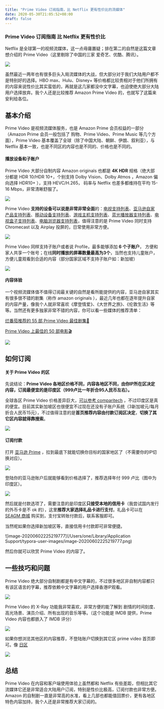 ```yaml
---
title: "Prime Video 订阅指南，比 Netflix 更有性价比的流媒体"
date: 2020-05-30T21:05:52+08:00
draft: false
---
```


### Prime Video 订阅指南 比 Netflix 更有性价比

Netflix 是全球第一的视频流媒体，这一点毋庸置疑；排在第二的自然是这篇文章想介绍的 Prime Video<!--more-->（这里剔除了中国的三家 爱奇艺、优酷、腾讯）。

![](https://oss.qust.me/img/20200531151543.png)

虽然最近一两年也有很多巨头入局流媒体的大战，但大部分对于我们大陆用户都不是特别好的选择。HBO max、Hulu、Disney+ 等价格都比较贵相对于他们所拥有的内容来说性价比其实蛮低的，再就是这几家都没中文字幕，也迫使绝大部分大陆用户选择放弃。我个人还是比较推荐 Amazon Prime Video 的，也就写了这篇来安利给各位。

## 基本介绍

Prime Video 是视频流媒体服务，也是 Amazon Prime 会员权益的一部分（Amazon Prime 会员一般包括了 购物、Prime Video、Prime Music 等几个方面），Prime Video 基本覆盖了全球（除了中国大陆、朝鲜、伊朗、叙利亚），与 Netflix 基本一致，也是不同区的内容也是不同的、价格也是不同的。

#### 播放设备和子账户

Prime Video 大部分自制内容 Amazon originals 也都是 **4K HDR** 规格（绝大部分都是 HDR 10/HDR 10+，个别支持 Dolby Vision、Dolby Atmos ，Amazon 偏向选择 HDR10+ ），支持 HEVC/H.265， 码率与 Netflix 也差多都维持在平均 15-16 Mbps，非常清晰舒服了。

![](https://oss.qust.me/img/20200531225629.jpg)

 Prime Video **支持的设备可以说是非常非常全面**的：[电视支持列表](https://www.primevideo.com/region/eu/help?nodeId=GK4GR2DKAKDK92H9)、[亚马逊自家产品支持列表](https://www.primevideo.com/region/eu/help?nodeId=GJNRWRVL52FFHJ82)、[移动设备支持列表](https://www.primevideo.com/region/eu/help/ref=atv_hp_nd_cnt?nodeId=G97NYNWZ7BB9CNDW)、[游戏主机支持列表](https://www.primevideo.com/region/eu/help/ref=atv_hp_nd_cnt?nodeId=GUSU9JFSNXLA99CU)、[蓝光播放器支持列表](https://www.primevideo.com/region/eu/help/ref=atv_hp_nd_cnt?nodeId=GLKUJP7ALG5QR26B)、[电视盒子支持列表](https://www.primevideo.com/region/eu/help?nodeId=GTAQMQBSRQKKE9FJ)、[电脑浏览器支持列表](https://www.primevideo.com/region/eu/help/ref=atv_hp_nd_cnt?nodeId=GUX9FYHU5D8LC9EJ)，值得注意的是 Prime Video  同时支持 Chromecast 以及 Airplay 投屏的，日常使用非常方便。 

![](https://oss.qust.me/img/20200531164535.jpg)

Prime Video 同样支持子账户或者说 Profile，最多能够添加 **6 个子账户**， 方便和家人共享一个账号；在线**同时播放的屏幕数量最高为3个**，当然也支持儿童账户，方便儿童观看到合适的内容（部分国家区域不支持子账户如：新加坡）

![](https://oss.qust.me/img/20200531171059.jpg)

#### 内容体验

一个视频流媒体值不值得订阅最关键的自然是看所能提供的内容，亚马逊自家其实有很多很不错的剧集（称作 amazon originals ），最近几年也都在逐年提升自家的内容产量，像我个人就非常喜欢《摩登情爱》、《大世界之旅》、《伦敦生活》等等。当然还有更多独家非常不错的内容，你可以看一些媒体的推荐清单：

[烂番茄推荐的 55 部 Prime Video 最佳剧集🍅](https://editorial.rottentomatoes.com/guide/best-tv-shows-and-movies-original-to-amazon-prime-video/)

[Prime Video 上最佳的 50 部电影🎬](https://www.digitaltrends.com/movies/best-movies-on-amazon-prime/)

![](https://oss.qust.me/img/20200601004726.jpg)

## 如何订阅

#### 关于 Prime Video 的区

先说结论：**Prime Video 各地区价格不同，内容各地区不同，由你IP所在区决定内容，订阅最便宜的是印度区（999卢比一年折合95人民币左右）。**

全球各区 Prime Video 价格差异巨大，[可以参考  comparitech](https://www.comparitech.com/blog/vpn-privacy/amazon-prime-video-cost/) ，不过印度区是真的便宜。目前其实新加坡区也很便宜不过现在还没有子账户系统（3新加坡元/每月 折合人民币15元），不过值得注意的是**首页推荐内容由付款订阅区决定**，**切换了其它区内容就得靠搜索**。

![](https://oss.qust.me/img/20200602222406.jpg)

#### 订阅付款

打开 [亚马逊 Prime](https://www.amazon.in/amazonprime) ，拉到最底下就能切换你目标的国家地区了（不需要你的IP切换对应）。

![](https://oss.qust.me/img/20200602224248.jpg)

登陆你的亚马逊账户后就能够看到价格选择了，推荐选择年付 999 卢比（图中为印度区）。

![](https://oss.qust.me/img/20200602224731.jpg)

然后就是付款选项了，需要注意的是印度区**只接受本地的信用卡**（我尝试国内发行的外币卡是不 ok 的），这里**推荐大家选择礼品卡进行支付**。礼品卡可以在 [SEAGM 商城](https://www.seagm.com/zh/amazon-gift-card-india) 购买到，支付宝转账付款后，联系客服即可。

当然呢如果你选择新加坡区等，直接信用卡付款即可非常便捷。

![image-20200602225219777](/Users/one/Library/Application Support/typora-user-images/image-20200602225219777.png)

然后你就可以欣赏 Prime Video 的内容了。

## **一些技巧和问题**

Prime Video 绝大部分自制剧都是有中文字幕的，不过很多地区非自制内容都只有该区语言的字幕，推荐依赖中文字幕的用户选择香港IP观看。

![](https://oss.qust.me/img/20200602231840.jpg)

Prime Video 的 X-Ray 功能我非常喜欢，非常方便的能了解到 剧情的时间刻度、高光场景、演员介绍、所有出现的音乐等等。（这个功能是 IMDB 提供，Prime Video 内容也都嵌入了 IMDB 评分）

![](https://oss.qust.me/img/20200602232024.jpg)

如果你想浏览其他区的内容推荐，不登陆账户切换到其它区 prime video 首页即可。像 [日区](https://www.amazon.co.jp/Prime-Video/b?node=3535604051)

![](https://oss.qust.me/img/20200602232520.jpg)

## 总结

Prime Video 在内容和客户端使用体验上虽然都和 Netflix 有些差距，但相比其它流媒体它还是非常适合大陆用户订阅，特别是性价比极高，订阅付款也非常方便。Amazon 的自制剧一直是非常高的水准，看上几部也都能值回票价，更有各地区特色内容加持，我个人还是非常推荐大家订阅的。